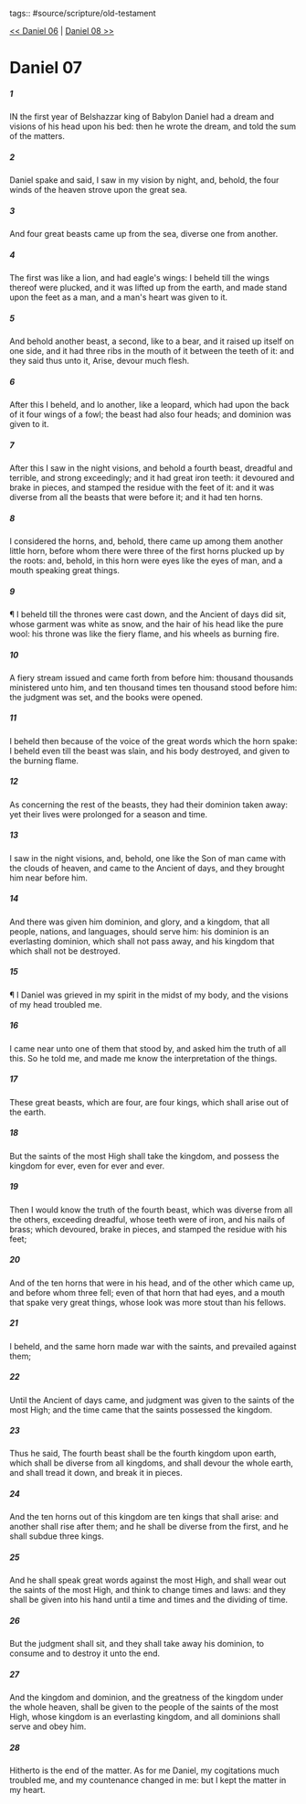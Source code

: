 tags:: #source/scripture/old-testament

[<< Daniel 06](old-testament/27_Daniel/Daniel_06.md) | [Daniel 08 >>](old-testament/27_Daniel/Daniel_08.md)

# Daniel 07

##### 1

IN the first year of Belshazzar king of Babylon Daniel had a dream and visions of his head upon his bed: then he wrote the dream, and told the sum of the matters.

##### 2

Daniel spake and said, I saw in my vision by night, and, behold, the four winds of the heaven strove upon the great sea.

##### 3

And four great beasts came up from the sea, diverse one from another.

##### 4

The first was like a lion, and had eagle's wings: I beheld till the wings thereof were plucked, and it was lifted up from the earth, and made stand upon the feet as a man, and a man's heart was given to it.

##### 5

And behold another beast, a second, like to a bear, and it raised up itself on one side, and it had three ribs in the mouth of it between the teeth of it: and they said thus unto it, Arise, devour much flesh.

##### 6

After this I beheld, and lo another, like a leopard, which had upon the back of it four wings of a fowl; the beast had also four heads; and dominion was given to it.

##### 7

After this I saw in the night visions, and behold a fourth beast, dreadful and terrible, and strong exceedingly; and it had great iron teeth: it devoured and brake in pieces, and stamped the residue with the feet of it: and it was diverse from all the beasts that were before it; and it had ten horns.

##### 8

I considered the horns, and, behold, there came up among them another little horn, before whom there were three of the first horns plucked up by the roots: and, behold, in this horn were eyes like the eyes of man, and a mouth speaking great things.

##### 9

¶ I beheld till the thrones were cast down, and the Ancient of days did sit, whose garment was white as snow, and the hair of his head like the pure wool: his throne was like the fiery flame, and his wheels as burning fire.

##### 10

A fiery stream issued and came forth from before him: thousand thousands ministered unto him, and ten thousand times ten thousand stood before him: the judgment was set, and the books were opened.

##### 11

I beheld then because of the voice of the great words which the horn spake: I beheld even till the beast was slain, and his body destroyed, and given to the burning flame.

##### 12

As concerning the rest of the beasts, they had their dominion taken away: yet their lives were prolonged for a season and time.

##### 13

I saw in the night visions, and, behold, one like the Son of man came with the clouds of heaven, and came to the Ancient of days, and they brought him near before him.

##### 14

And there was given him dominion, and glory, and a kingdom, that all people, nations, and languages, should serve him: his dominion is an everlasting dominion, which shall not pass away, and his kingdom that which shall not be destroyed.

##### 15

¶ I Daniel was grieved in my spirit in the midst of my body, and the visions of my head troubled me.

##### 16

I came near unto one of them that stood by, and asked him the truth of all this. So he told me, and made me know the interpretation of the things.

##### 17

These great beasts, which are four, are four kings, which shall arise out of the earth.

##### 18

But the saints of the most High shall take the kingdom, and possess the kingdom for ever, even for ever and ever.

##### 19

Then I would know the truth of the fourth beast, which was diverse from all the others, exceeding dreadful, whose teeth were of iron, and his nails of brass; which devoured, brake in pieces, and stamped the residue with his feet;

##### 20

And of the ten horns that were in his head, and of the other which came up, and before whom three fell; even of that horn that had eyes, and a mouth that spake very great things, whose look was more stout than his fellows.

##### 21

I beheld, and the same horn made war with the saints, and prevailed against them;

##### 22

Until the Ancient of days came, and judgment was given to the saints of the most High; and the time came that the saints possessed the kingdom.

##### 23

Thus he said, The fourth beast shall be the fourth kingdom upon earth, which shall be diverse from all kingdoms, and shall devour the whole earth, and shall tread it down, and break it in pieces.

##### 24

And the ten horns out of this kingdom are ten kings that shall arise: and another shall rise after them; and he shall be diverse from the first, and he shall subdue three kings.

##### 25

And he shall speak great words against the most High, and shall wear out the saints of the most High, and think to change times and laws: and they shall be given into his hand until a time and times and the dividing of time.

##### 26

But the judgment shall sit, and they shall take away his dominion, to consume and to destroy it unto the end.

##### 27

And the kingdom and dominion, and the greatness of the kingdom under the whole heaven, shall be given to the people of the saints of the most High, whose kingdom is an everlasting kingdom, and all dominions shall serve and obey him.

##### 28

Hitherto is the end of the matter. As for me Daniel, my cogitations much troubled me, and my countenance changed in me: but I kept the matter in my heart.
